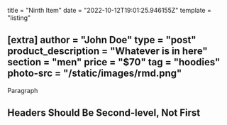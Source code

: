 title = "Ninth Item"
date = "2022-10-12T19:01:25.946155Z"
template = "listing"

[extra]
author = "John Doe"
type = "post"
product_description = "Whatever is in here"
section = "men"
price = "$70"
tag = "hoodies"
photo-src = "/static/images/rmd.png"
---


Paragraph
<!-- Ideally, for SEO there should be an image after the first paragraph or two -->

## Headers Should Be Second-level, Not First
